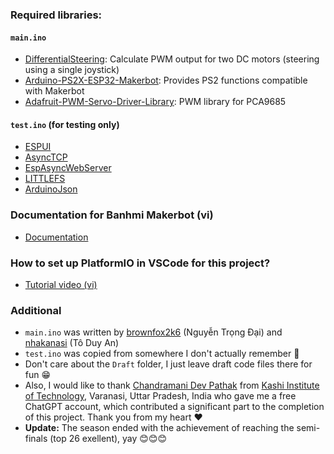 ### Required libraries:
#### `main.ino`
- [DifferentialSteering](https://github.com/edumardo/DifferentialSteering): Calculate PWM output for two DC motors (steering using a single joystick)
- [Arduino-PS2X-ESP32-Makerbot](https://github.com/makerviet/Arduino-PS2X-ESP32-Makerbot): Provides PS2 functions compatible with Makerbot
- [Adafruit-PWM-Servo-Driver-Library](https://github.com/adafruit/Adafruit-PWM-Servo-Driver-Library): PWM library for PCA9685
#### `test.ino` (for testing only)
- [ESPUI](https://github.com/s00500/ESPUI)
- [AsyncTCP](https://github.com/me-no-dev/AsyncTCP)
- [EspAsyncWebServer](https://github.com/me-no-dev/ESPAsyncWebServer)
- [LITTLEFS](https://github.com/lorol/LITTLEFS)
- [ArduinoJson](https://github.com/bblanchon/ArduinoJson)

### Documentation for Banhmi Makerbot (vi)
- [Documentation](https://via.makerviet.org/vi/docs/)

### How to set up PlatformIO in VSCode for this project?
- [Tutorial video (vi)](https://www.youtube.com/watch?v=JzyWrPYh2Kg)

### Additional
- `main.ino` was written by [brownfox2k6](https://www.facebook.com/brownfox2k6) (Nguyễn Trọng Đại) and [nhakanasi](https://www.facebook.com/an.toduy.3) (Tô Duy An)
- `test.ino` was copied from somewhere I don't actually remember 🥲
- Don't care about the `Draft` folder, I just leave draft code files there for fun 😁
-  Also, I would like to thank [Chandramani Dev Pathak](https://github.com/Chandramani04) from [Kashi Institute of Technology](https://www.kashiit.ac.in/), Varanasi, Uttar Pradesh, India who gave me a free ChatGPT account, which contributed a significant part to the completion of this project. Thank you from my heart ❤️
-  **Update:** The season ended with the achievement of reaching the semi-finals (top 26 exellent), yay 😊😊😊
